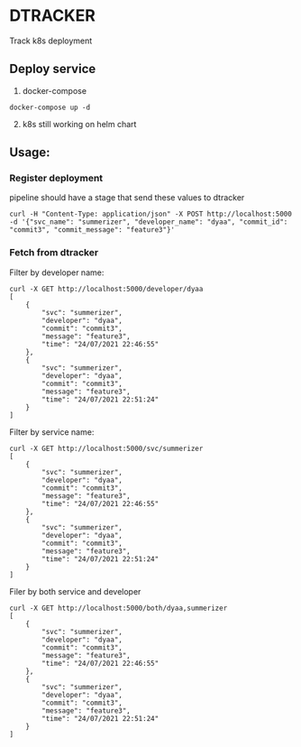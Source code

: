 # DTRACKER
Track k8s deployment

## Deploy service

1. docker-compose
```
docker-compose up -d 
```
2. k8s
still working on helm chart


## Usage:


### Register deployment
pipeline should have a stage that send these values to dtracker

```
curl -H "Content-Type: application/json" -X POST http://localhost:5000 -d '{"svc_name": "summerizer", "developer_name": "dyaa", "commit_id": "commit3", "commit_message": "feature3"}'
```

### Fetch from dtracker

Filter by developer name:

```
curl -X GET http://localhost:5000/developer/dyaa
[
    {
        "svc": "summerizer",
        "developer": "dyaa",
        "commit": "commit3",
        "message": "feature3",
        "time": "24/07/2021 22:46:55"
    },
    {
        "svc": "summerizer",
        "developer": "dyaa",
        "commit": "commit3",
        "message": "feature3",
        "time": "24/07/2021 22:51:24"
    }
]
```

Filter by service name:

```
curl -X GET http://localhost:5000/svc/summerizer
[
    {
        "svc": "summerizer",
        "developer": "dyaa",
        "commit": "commit3",
        "message": "feature3",
        "time": "24/07/2021 22:46:55"
    },
    {
        "svc": "summerizer",
        "developer": "dyaa",
        "commit": "commit3",
        "message": "feature3",
        "time": "24/07/2021 22:51:24"
    }
]
```

Filer by both service and developer

```
curl -X GET http://localhost:5000/both/dyaa,summerizer
[
    {
        "svc": "summerizer",
        "developer": "dyaa",
        "commit": "commit3",
        "message": "feature3",
        "time": "24/07/2021 22:46:55"
    },
    {
        "svc": "summerizer",
        "developer": "dyaa",
        "commit": "commit3",
        "message": "feature3",
        "time": "24/07/2021 22:51:24"
    }
]
```
